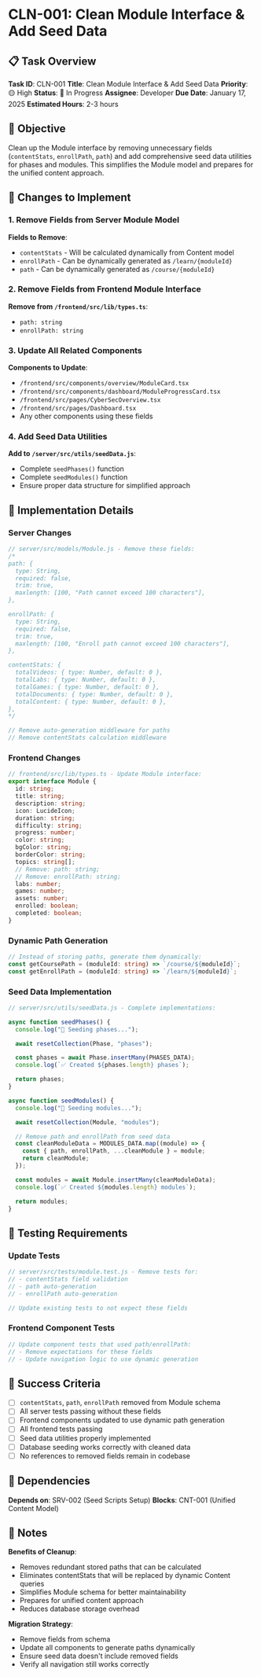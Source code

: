 # CLN-001: Clean Module Interface & Add Seed Data

## 📋 Task Overview

**Task ID**: CLN-001
**Title**: Clean Module Interface & Add Seed Data
**Priority**: 🟡 High
**Status**: 🔄 In Progress
**Assignee**: Developer
**Due Date**: January 17, 2025
**Estimated Hours**: 2-3 hours

## 🎯 Objective

Clean up the Module interface by removing unnecessary fields (`contentStats`, `enrollPath`, `path`) and add comprehensive seed data utilities for phases and modules. This simplifies the Module model and prepares for the unified content approach.

## 🔧 Changes to Implement

### 1. Remove Fields from Server Module Model

**Fields to Remove**:

- `contentStats` - Will be calculated dynamically from Content model
- `enrollPath` - Can be dynamically generated as `/learn/{moduleId}`
- `path` - Can be dynamically generated as `/course/{moduleId}`

### 2. Remove Fields from Frontend Module Interface

**Remove from `/frontend/src/lib/types.ts`**:

- `path: string`
- `enrollPath: string`

### 3. Update All Related Components

**Components to Update**:

- `/frontend/src/components/overview/ModuleCard.tsx`
- `/frontend/src/components/dashboard/ModuleProgressCard.tsx`
- `/frontend/src/pages/CyberSecOverview.tsx`
- `/frontend/src/pages/Dashboard.tsx`
- Any other components using these fields

### 4. Add Seed Data Utilities

**Add to `/server/src/utils/seedData.js`**:

- Complete `seedPhases()` function
- Complete `seedModules()` function
- Ensure proper data structure for simplified approach

## 🔧 Implementation Details

### Server Changes

```javascript
// server/src/models/Module.js - Remove these fields:
/*
path: {
  type: String,
  required: false,
  trim: true,
  maxlength: [100, "Path cannot exceed 100 characters"],
},

enrollPath: {
  type: String,
  required: false,
  trim: true,
  maxlength: [100, "Enroll path cannot exceed 100 characters"],
},

contentStats: {
  totalVideos: { type: Number, default: 0 },
  totalLabs: { type: Number, default: 0 },
  totalGames: { type: Number, default: 0 },
  totalDocuments: { type: Number, default: 0 },
  totalContent: { type: Number, default: 0 },
},
*/

// Remove auto-generation middleware for paths
// Remove contentStats calculation middleware
```

### Frontend Changes

```typescript
// frontend/src/lib/types.ts - Update Module interface:
export interface Module {
  id: string;
  title: string;
  description: string;
  icon: LucideIcon;
  duration: string;
  difficulty: string;
  progress: number;
  color: string;
  bgColor: string;
  borderColor: string;
  topics: string[];
  // Remove: path: string;
  // Remove: enrollPath: string;
  labs: number;
  games: number;
  assets: number;
  enrolled: boolean;
  completed: boolean;
}
```

### Dynamic Path Generation

```typescript
// Instead of storing paths, generate them dynamically:
const getCoursePath = (moduleId: string) => `/course/${moduleId}`;
const getEnrollPath = (moduleId: string) => `/learn/${moduleId}`;
```

### Seed Data Implementation

```javascript
// server/src/utils/seedData.js - Complete implementations:

async function seedPhases() {
  console.log("🌱 Seeding phases...");

  await resetCollection(Phase, "phases");

  const phases = await Phase.insertMany(PHASES_DATA);
  console.log(`✅ Created ${phases.length} phases`);

  return phases;
}

async function seedModules() {
  console.log("🌱 Seeding modules...");

  await resetCollection(Module, "modules");

  // Remove path and enrollPath from seed data
  const cleanModuleData = MODULES_DATA.map((module) => {
    const { path, enrollPath, ...cleanModule } = module;
    return cleanModule;
  });

  const modules = await Module.insertMany(cleanModuleData);
  console.log(`✅ Created ${modules.length} modules`);

  return modules;
}
```

## 🧪 Testing Requirements

### Update Tests

```javascript
// server/src/tests/module.test.js - Remove tests for:
// - contentStats field validation
// - path auto-generation
// - enrollPath auto-generation

// Update existing tests to not expect these fields
```

### Frontend Component Tests

```typescript
// Update component tests that used path/enrollPath:
// - Remove expectations for these fields
// - Update navigation logic to use dynamic generation
```

## 🎯 Success Criteria

- [ ] `contentStats`, `path`, `enrollPath` removed from Module schema
- [ ] All server tests passing without these fields
- [ ] Frontend components updated to use dynamic path generation
- [ ] All frontend tests passing
- [ ] Seed data utilities properly implemented
- [ ] Database seeding works correctly with cleaned data
- [ ] No references to removed fields remain in codebase

## 🔗 Dependencies

**Depends on**: SRV-002 (Seed Scripts Setup)
**Blocks**: CNT-001 (Unified Content Model)

## 📖 Notes

**Benefits of Cleanup**:

- Removes redundant stored paths that can be calculated
- Eliminates contentStats that will be replaced by dynamic Content queries
- Simplifies Module schema for better maintainability
- Prepares for unified content approach
- Reduces database storage overhead

**Migration Strategy**:

- Remove fields from schema
- Update all components to generate paths dynamically
- Ensure seed data doesn't include removed fields
- Verify all navigation still works correctly

